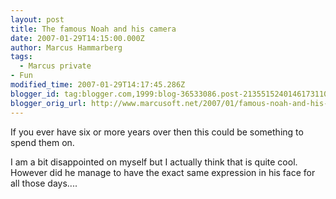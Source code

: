 ```yaml
---
layout: post
title: The famous Noah and his camera
date: 2007-01-29T14:15:00.000Z
author: Marcus Hammarberg
tags:
  - Marcus private
- Fun
modified_time: 2007-01-29T14:17:45.286Z
blogger_id: tag:blogger.com,1999:blog-36533086.post-2135515240146173110
blogger_orig_url: http://www.marcusoft.net/2007/01/famous-noah-and-his-camera.html
---
```



If
you ever have six or more years over then this could be something to
spend them on.

I am a bit disappointed on myself but I actually think that is quite
cool. However did he manage to have the exact same expression in his
face for all those days....
